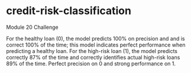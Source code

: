 # credit-risk-classification
Module 20 Challenge

For the healthy loan (0), the model predicts 100% on precision and and is correct 100% of the time; this model indicates perfect performance when predicting a healthy loan. For the high-risk loan (1), the model predicts correctly 87% of the time and correctly identifies actual high-risk loans 89% of the time. Perfect precision on 0 and strong performance on 1. 
